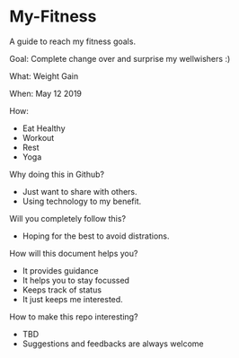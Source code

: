 # My-Fitness
A guide to reach my fitness goals.

Goal: Complete change over and surprise my wellwishers :)

What: Weight Gain

When: May 12 2019 

How:
  - Eat Healthy
  - Workout
  - Rest
  - Yoga

Why doing this in Github?
- Just want to share with others.
- Using technology to my benefit.

Will you completely follow this?
- Hoping for the best to avoid distrations.

How will this document helps you?
- It provides guidance
- It helps you to stay focussed
- Keeps track of status
- It just keeps me interested. 

How to make this repo interesting?
- TBD
- Suggestions and feedbacks are always welcome
